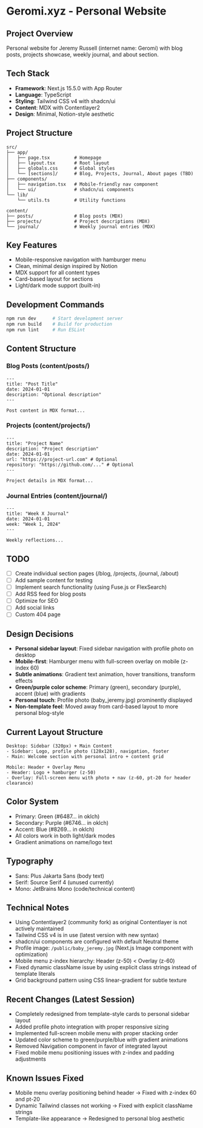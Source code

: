 # Geromi.xyz - Personal Website

## Project Overview
Personal website for Jeremy Russell (internet name: Geromi) with blog posts, projects showcase, weekly journal, and about section.

## Tech Stack
- **Framework**: Next.js 15.5.0 with App Router
- **Language**: TypeScript
- **Styling**: Tailwind CSS v4 with shadcn/ui
- **Content**: MDX with Contentlayer2
- **Design**: Minimal, Notion-style aesthetic

## Project Structure
```
src/
├── app/
│   ├── page.tsx         # Homepage
│   ├── layout.tsx       # Root layout
│   ├── globals.css      # Global styles
│   └── [sections]/      # Blog, Projects, Journal, About pages (TBD)
├── components/
│   ├── navigation.tsx   # Mobile-friendly nav component
│   └── ui/              # shadcn/ui components
└── lib/
    └── utils.ts         # Utility functions

content/
├── posts/               # Blog posts (MDX)
├── projects/            # Project descriptions (MDX)
└── journal/             # Weekly journal entries (MDX)
```

## Key Features
- Mobile-responsive navigation with hamburger menu
- Clean, minimal design inspired by Notion
- MDX support for all content types
- Card-based layout for sections
- Light/dark mode support (built-in)

## Development Commands
```bash
npm run dev      # Start development server
npm run build    # Build for production
npm run lint     # Run ESLint
```

## Content Structure

### Blog Posts (content/posts/)
```mdx
---
title: "Post Title"
date: 2024-01-01
description: "Optional description"
---

Post content in MDX format...
```

### Projects (content/projects/)
```mdx
---
title: "Project Name"
description: "Project description"
date: 2024-01-01
url: "https://project-url.com" # Optional
repository: "https://github.com/..." # Optional
---

Project details in MDX format...
```

### Journal Entries (content/journal/)
```mdx
---
title: "Week X Journal"
date: 2024-01-01
week: "Week 1, 2024"
---

Weekly reflections...
```

## TODO
- [ ] Create individual section pages (/blog, /projects, /journal, /about)
- [ ] Add sample content for testing
- [ ] Implement search functionality (using Fuse.js or FlexSearch)
- [ ] Add RSS feed for blog posts
- [ ] Optimize for SEO
- [ ] Add social links
- [ ] Custom 404 page

## Design Decisions
- **Personal sidebar layout**: Fixed sidebar navigation with profile photo on desktop
- **Mobile-first**: Hamburger menu with full-screen overlay on mobile (z-index 60)
- **Subtle animations**: Gradient text animation, hover transitions, transform effects
- **Green/purple color scheme**: Primary (green), secondary (purple), accent (blue) with gradients
- **Personal touch**: Profile photo (baby_jeremy.jpg) prominently displayed
- **Non-template feel**: Moved away from card-based layout to more personal blog-style

## Current Layout Structure
```
Desktop: Sidebar (320px) + Main Content
- Sidebar: Logo, profile photo (128x128), navigation, footer
- Main: Welcome section with personal intro + content grid

Mobile: Header + Overlay Menu
- Header: Logo + hamburger (z-50)
- Overlay: Full-screen menu with photo + nav (z-60, pt-20 for header clearance)
```

## Color System
- Primary: Green (#6487... in oklch)
- Secondary: Purple (#6746... in oklch) 
- Accent: Blue (#8269... in oklch)
- All colors work in both light/dark modes
- Gradient animations on name/logo text

## Typography
- Sans: Plus Jakarta Sans (body text)
- Serif: Source Serif 4 (unused currently)
- Mono: JetBrains Mono (code/technical content)

## Technical Notes
- Using Contentlayer2 (community fork) as original Contentlayer is not actively maintained
- Tailwind CSS v4 is in use (latest version with new syntax)
- shadcn/ui components are configured with default Neutral theme
- Profile image: `/public/baby_jeremy.jpg` (Next.js Image component with optimization)
- Mobile menu z-index hierarchy: Header (z-50) < Overlay (z-60)
- Fixed dynamic className issue by using explicit class strings instead of template literals
- Grid background pattern using CSS linear-gradient for subtle texture

## Recent Changes (Latest Session)
- Completely redesigned from template-style cards to personal sidebar layout
- Added profile photo integration with proper responsive sizing
- Implemented full-screen mobile menu with proper stacking order
- Updated color scheme to green/purple/blue with gradient animations
- Removed Navigation component in favor of integrated layout
- Fixed mobile menu positioning issues with z-index and padding adjustments

## Known Issues Fixed
- Mobile menu overlay positioning behind header → Fixed with z-index 60 and pt-20
- Dynamic Tailwind classes not working → Fixed with explicit className strings
- Template-like appearance → Redesigned to personal blog aesthetic